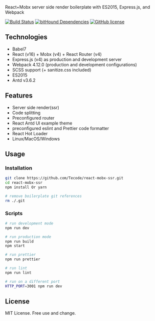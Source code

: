 React+Mobx server side render boilerplate with ES2015, Express.js, and Webpack

[![Build Status](https://travis-ci.org/antonfisher/react-express-webpack.svg?branch=master)](https://travis-ci.org/antonfisher/react-express-webpack)
[![bitHound Dependencies](https://www.bithound.io/github/antonfisher/react-express-webpack/badges/dependencies.svg)](https://www.bithound.io/github/antonfisher/react-express-webpack/master/dependencies/npm)
[![GitHub license](https://img.shields.io/github/license/antonfisher/react-express-webpack.svg)](https://github.com/antonfisher/react-express-webpack/blob/master/LICENSE)

## Technologies

- Babel7
- React (v16) + Mobx (v4) + React Router (v4)
- Express.js (v4) as production and development server
- Webpack 4.12.0 (production and development configurations)
- SCSS support (+ sanitize.css included)
- ES2015
- Antd v3.6.2

## Features
- Server side render(ssr)
- Code splitting
- Preconfigured router
- React Antd UI example theme
- preconfigured eslint and Prettier code formatter
- React Hot Loader
- Linux/MacOS/Windows

## Usage

### Installation
```bash
git clone https://github.com/Tecode/react-mobx-ssr.git
cd react-mobx-ssr
npm install Or yarn

# remove boilerplate git references
rm ./.git
```

### Scripts
```bash
# run development mode
npm run dev

# run production mode
npm run build
npm start

# run prettier
npm run prettier

# run lint
npm run lint

# run on a different port
HTTP_PORT=3001 npm run dev
```

## License
MIT License. Free use and change.